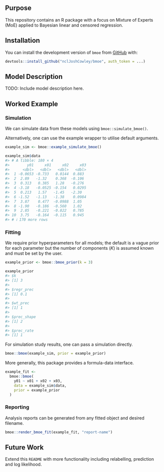 
<!-- README.md is generated from README.Rmd. Please edit that file -->

## Purpose

<!-- badges: start -->
<!-- badges: end -->

This repository contains an R package with a focus on Mixture of Experts
(MoE) applied to Bayesian linear and censored regression.

## Installation

You can install the development version of `bmoe` from
[GitHub](https://github.com/) with:

``` r
devtools::install_github("nclJoshCowley/bmoe", auth_token = ...)
```

## Model Description

TODO: Include model description here.

## Worked Example

### Simulation

We can simulate data from these models using `bmoe::simulate_bmoe()`.

Alternatively, one can use the example wrapper to utilise default
arguments.

``` r
example_sim <- bmoe::example_simulate_bmoe()

example_sim$data
#> # A tibble: 180 × 4
#>        y01     x01     x02     x03
#>      <dbl>   <dbl>   <dbl>   <dbl>
#>  1 -0.0653 -0.733   0.0144  0.883 
#>  2  2.89   -1.32    0.368  -0.106 
#>  3  0.313   0.385   1.28   -0.276 
#>  4 -3.18   -0.0525 -0.154   0.0295
#>  5  0.213   1.57   -1.45   -2.30  
#>  6 -1.52   -1.13   -1.38    0.0984
#>  7  3.87    0.477  -0.0988  1.05  
#>  8 -1.90   -0.186  -0.560   1.02  
#>  9  2.85   -0.221  -0.822   0.785 
#> 10  3.75   -0.164  -0.115   0.945 
#> # ℹ 170 more rows
```

### Fitting

We require prior hyperparameters for all models; the default is a vague
prior for each parameter but the number of components ($K$) is assumed
known and must be set by the user.

``` r
example_prior <- bmoe::bmoe_prior(k = 3)

example_prior
#> $k
#> [1] 3
#> 
#> $regr_prec
#> [1] 0.1
#> 
#> $wt_prec
#> [1] 1
#> 
#> $prec_shape
#> [1] 2
#> 
#> $prec_rate
#> [1] 1
```

For simulation study results, one can pass a simulation directly.

``` r
bmoe::bmoe(example_sim, prior = example_prior)
```

More generally, this package provides a formula-data interface.

``` r
example_fit <-
  bmoe::bmoe(
    y01 ~ x01 + x02 + x03,
    data = example_sim$data,
    prior = example_prior
  )
```

### Reporting

Analysis reports can be generated from any fitted object and desired
filename.

``` r
bmoe::render_bmoe_fit(example_fit, "report-name")
```

## Future Work

Extend this `README` with more functionality including relabelling,
prediction and log likelihood.
